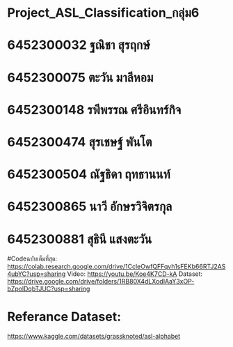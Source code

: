 # Project_ASL_Classification_กลุ่ม6
# 6452300032  ฐณิชา สุรฤกษ์
# 6452300075   ตะวัน มาลีหอม
# 6452300148  รพีพรรณ ศรีอินทร์กิจ
# 6452300474  สุรเชษฐ์ พันโต
# 6452300504  ณัฐธิดา ฤทธานนท์
# 6452300865  นาวี อักษรวิจิตรกุล
# 6452300881  สุธินี แสงตะวัน
#Codeฉบับเต็มที่สุด: https://colab.research.google.com/drive/1CcleOwfQFFqvh1sFEKb66RTJ2AS4ubYC?usp=sharing
Video: https://youtu.be/Koe4K7CD-kA
Dataset: https://drive.google.com/drive/folders/1RB80X4dLXodIAaY3xOP-bZpolDqbTJUC?usp=sharing

# Referance Dataset:  
  https://www.kaggle.com/datasets/grassknoted/asl-alphabet
